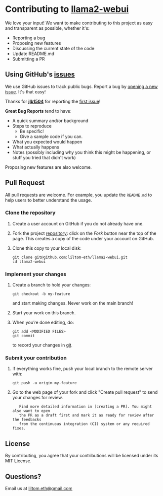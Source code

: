 # Contributing to [llama2-webui](https://github.com/liltom-eth/llama2-webui)

We love your input! We want to make contributing to this project as easy and transparent as possible, whether it's:

- Reporting a bug
- Proposing new features
- Discussing the current state of the code
- Update README.md
- Submitting a PR

## Using GitHub's [issues](https://github.com/liltom-eth/llama2-webui/issues)

We use GitHub issues to track public bugs. Report a bug by [opening a new issue](https://github.com/liltom-eth/llama2-webui/issues). It's that easy!

Thanks for **[jlb1504](https://github.com/jlb1504)** for reporting the [first issue](https://github.com/liltom-eth/llama2-webui/issues/1)!

**Great Bug Reports** tend to have:

- A quick summary and/or background
- Steps to reproduce
  - Be specific!
  - Give a sample code if you can.
- What you expected would happen
- What actually happens
- Notes (possibly including why you think this might be happening, or stuff you tried that didn't work)

Proposing new features are also welcome.

## Pull Request

All pull requests are welcome. For example, you update the `README.md` to help users to better understand the usage.

### Clone the repository

1. Create a user account on GitHub if you do not already have one.

2. Fork the project [repository](https://github.com/liltom-eth/llama2-webui): click on the *Fork* button near the top of the page. This creates a copy of the code under your account on GitHub.

3. Clone this copy to your local disk:

   ```
   git clone git@github.com:liltom-eth/llama2-webui.git
   cd llama2-webui
   ```

### Implement your changes

1. Create a branch to hold your changes:

   ```
   git checkout -b my-feature
   ```

   and start making changes. Never work on the main branch!

2. Start your work on this branch. 

3. When you’re done editing, do:

   ```
   git add <MODIFIED FILES>
   git commit
   ```

   to record your changes in [git](https://git-scm.com/).

### Submit your contribution

1. If everything works fine, push your local branch to the remote server with:

   ```
   git push -u origin my-feature
   ```

2. Go to the web page of your fork and click "Create pull request" to send your changes for review.

   ```{todo}
      Find more detailed information in [creating a PR]. You might also want to open
      the PR as a draft first and mark it as ready for review after the feedbacks
      from the continuous integration (CI) system or any required fixes.
   ```

## License

By contributing, you agree that your contributions will be licensed under its MIT License.

## Questions?

Email us at [liltom.eth@gmail.com](mailto:liltom.eth@gmail.com)

